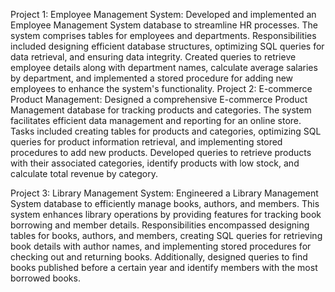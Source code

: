 Project 1: Employee Management System:
                  Developed and implemented an Employee Management System database to streamline HR processes. The system comprises tables for employees and departments. Responsibilities included designing efficient database structures, optimizing SQL queries for data retrieval, and ensuring data integrity. Created queries to retrieve employee details along with department names, calculate average salaries by department, and implemented a stored procedure for adding new employees to enhance the system's functionality.
Project 2: E-commerce Product Management:
                  Designed a comprehensive E-commerce Product Management database for tracking products and categories. The system facilitates efficient data management and reporting for an online store. Tasks included creating tables for products and categories, optimizing SQL queries for product information retrieval, and implementing stored procedures to add new products. Developed queries to retrieve products with their associated categories, identify products with low stock, and calculate total revenue by category.

Project 3: Library Management System:
                Engineered a Library Management System database to efficiently manage books, authors, and members. This system enhances library operations by providing features for tracking book borrowing and member details. Responsibilities encompassed designing tables for books, authors, and members, creating SQL queries for retrieving book details with author names, and implementing stored procedures for checking out and returning books. Additionally, designed queries to find books published before a certain year and identify members with the most borrowed books.

